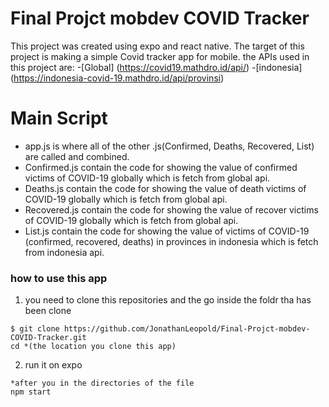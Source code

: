 # Final Projct mobdev COVID Tracker
 
This project was created using expo and react native. The target of this project is making a simple Covid tracker app for mobile.
the APIs used in this project are:
-[Global] (https://covid19.mathdro.id/api/)
-[indonesia] (https://indonesia-covid-19.mathdro.id/api/provinsi)

# Main Script
- app.js is where all of the other .js(Confirmed, Deaths, Recovered, List) are called and combined.
- Confirmed.js contain the code for showing the value of confirmed victims of COVID-19 globally which is fetch from global api.
- Deaths.js contain the code for showing the value of death victims of COVID-19 globally which is fetch from global api.
- Recovered.js contain the code for showing the value of recover victims of COVID-19 globally which is fetch from global api.
- List.js contain the code for showing the value of victims of COVID-19 (confirmed, recovered, deaths) in provinces in indonesia which is fetch from indonesia api.


### how to use this app

1. you need to clone this repositories and the go inside the foldr tha has been clone
```
$ git clone https://github.com/JonathanLeopold/Final-Projct-mobdev-COVID-Tracker.git
cd *(the location you clone this app)

```
2. run it on expo
```
*after you in the directories of the file
npm start
```
